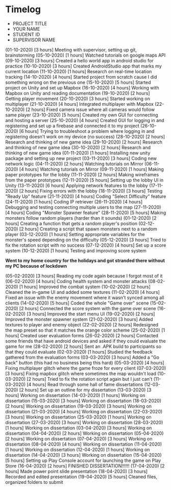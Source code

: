 # Timelog

* PROJECT TITLE
* YOUR NAME
* STUDENT ID
* SUPERVISOR NAME

(01-10-2020) [3 hours] Meeting with supervisor, setting up git, brainstorming
(05-10-2020) [1 hours] Watched tutorials on google maps API
(09-10-2020) [3 hours] Created a hello world app in android studio for practice
(10-10-2020) [3 hours] Created AndroidStudio app that marks my current location
(11-10-2020) [1 hours] Research on real-time location tracking
(14-10-2020) [4 hours] Started project from scratch cause I did something wrong on the previous one
(15-10-2020) [5 hours] Started project on Unity and set up Mapbox
(16-10-2020) [4 hours] Working with Mapbox on Unity and reading documentation
(19-10-2020) [2 hours] Getting player movement
(20-10-2020) [3 hours] Started working on multiplayer
(21-10-2020) [4 hours] Integrated multiplayer with Mapbox
(22-10-2020) [2 hours] Fixed camera issue where all cameras would follow same player
(23-10-2020) [5 hours] Created my own GUI for connecting and hosting a server
(25-10-2020) [4 hours] Created GUI for logging in and registering and set up a firebase and connected it to my project
(26-10-2020) [6 hours] Trying to troubleshoot a problem where logging in and registering doesn't work on my device (no success)
(28-10-2020) [2 hours] Research and thinking of new game idea
(29-10-2020) [2 hours] Research and thinking of new game idea
(30-10-2020) [2 hours] Research and thinking of new game idea
(01-11-2020) [1 hours] Installing new unity package and setting up new project
(03-11-2020) [3 hours] Coding new network logic
(04-11-2020) [2 hours] Watching tutorials on Mirror
(06-11-2020) [4 hours] Watching tutorials on Mirror
(09-11-2020) [1 hours] Making paper prototypes for the lobby
(11-11-2020) [2 hours] Making wireframes from the paper prototypes
(12-11-2020) [5 hours] Setting up the lobby UI in Unity
(13-11-2020) [6 hours] Applying network features to the lobby
(17-11-2020) [2 hours] Fixing errors with the lobby
(18-11-2020) [3 hours] Testing "Ready Up" feature
(21-11-2020) [4 hours] Coding "Select Difficulty" feature
(24-11-2020) [1 hours] Coding IP retriever
(26-11-2020) [4 hours] Debugging and testing connecting multiple users to the map
(27-11-2020) [4 hours] Coding "Monster Spawner feature"
(28-11-2020) [5 hours] Making monsters follow random players (harder than it sounds)
(01-12-2020) [2 hours] Creating a function that gets a random player's position
(02-12-2020) [2 hours] Creating a script that spawn monsters next to a random player
(03-12-2020) [1 hours] Setting appropriate variables for the monster's speed depending on the difficulty
(05-12-2020) [3 hours] Tried to fix the rotation script with no success
(07-12-2020) [4 hours] Set up a score system
(10-12-2020) [1 hours] Testing and improving score system

**Went to my home country for the holidays and got stranded there without my PC because of lockdown**

(05-02-2020) [3 hours] Reading my code again because I forgot most of it
(06-02-2020) [4 hours] Coding health system and monster attacks
(08-02-2020) [1 hours] Improved the combat system
(10-02-2020) [2 hours] Cleaned the in-game UI and added some textures
(11-02-2020) [4 hours] Fixed an issue with the enemy movement where it wasn't synced among all clients
(14-02-2020) [5 hours] Coded the whole "Game over" scene
(15-02-2020) [2 hours] Connected the score system with the game over scene
(16-02-2020) [3 hours] Improved the start menu UI
(19-02-2020) [2 hours] Improved the monster spawner system
(21-02-2020) [3 hours] Added textures to player and enemy object
(22-02-2020) [2 hours] Redesigned the map preset so that it matches the orange color scheme
(25-02-2020) [1 hours] Created user evaluation forms
(26-02-2020) [2 hours] Contacted some friends that have android devices and asked if they could evaluate the game for me
(28-02-2020) [2 hours] Sent an .APK build to participants so that they could evaluate
(02-03-2020) [1 hours] Studied the feedback gathered from the evaluation forms
(03-03-2020) [3 hours] Added a "Go back" button (this had no business being this hard)
(05-03-2020) [4 hours] Fixing multiplayer glitch where the game froze for every client
(07-03-2020) [3 hours] Fixing mapbox glitch where sometimes the map wouldn't load
(10-03-2020) [2 hours] Tried to fix the rotation script again but I just can't
(11-03-2020) [4 hours] Read through some hall of fame dissertations
(12-03-2020) [2 hours] Set up an outline for my dissertation
(13-03-2020) [3 hours] Working on dissertation
(14-03-2020) [1 hours] Working on dissertation
(15-03-2020) [3 hours] Working on dissertation
(18-03-2020) [2 hours] Working on dissertation
(19-03-2020) [3 hours] Working on dissertation
(21-03-2020) [4 hours] Working on dissertation
(22-03-2020) [3 hours] Working on dissertation
(25-03-2020) [1 hours] Working on dissertation
(27-03-2020) [3 hours] Working on dissertation
(28-03-2020) [1 hours] Working on dissertation
(03-04-2020) [3 hours] Working on dissertation
(04-04-2020) [2 hours] Working on dissertation
(05-04-2020) [2 hours] Working on dissertation
(07-04-2020) [3 hours] Working on dissertation
(08-04-2020) [4 hours] Working on dissertation
(11-04-2020) [1 hours] Working on dissertation
(12-04-2020) [1 hours] Working on dissertation
(14-04-2020) [3 hours] Working on dissertation
(15-04-2020) [5 hours] Setting up Play Console account for launching the game on Play Store
(16-04-2020) [2 hours] FINISHED DISSERTATION!!!!!!
(17-04-2020) [2 hours] Made power point slide presentation
(18-04-2020) [3 hours] Recorded and edited presentation
(19-04-2020) [5 hours] Cleaned files, organized folders to submit

